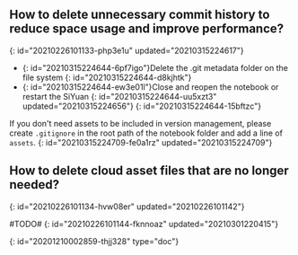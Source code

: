 ## How to delete unnecessary commit history to reduce space usage and improve performance?
{: id="20210226101133-php3e1u" updated="20210315224617"}

* {: id="20210315224644-6pf7igo"}Delete the .git metadata folder on the file system
  {: id="20210315224644-d8kjhtk"}
* {: id="20210315224644-ew3e01l"}Close and reopen the notebook or restart the SiYuan
  {: id="20210315224644-uu5xzt3" updated="20210315224656"}
{: id="20210315224644-15bftzc"}

If you don't need assets to be included in version management, please create `.gitignore` in the root path of the notebook folder and add a line of `assets`.
{: id="20210315224709-fe0a1rz" updated="20210315224709"}

## How to delete cloud asset files that are no longer needed?
{: id="20210226101134-hvw08er" updated="20210226101142"}

#TODO#
{: id="20210226101144-fknnoaz" updated="20210301220415"}


{: id="20201210002859-thjj328" type="doc"}
